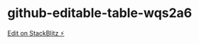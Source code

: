 # github-editable-table-wqs2a6

[Edit on StackBlitz ⚡️](https://stackblitz.com/edit/github-editable-table-wqs2a6)
